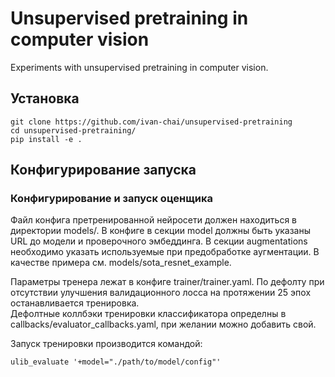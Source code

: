 # Unsupervised pretraining in computer vision
Experiments with unsupervised pretraining in computer vision.

## Установка

```
git clone https://github.com/ivan-chai/unsupervised-pretraining
cd unsupervised-pretraining/
pip install -e .
```

## Конфигурирование запуска
### Конфигурирование и запуск оценщика

Файл конфига претренированной нейросети должен находиться в директории models/. 
В конфиге в секции model должны быть указаны URL до модели и проверочного эмбеддинга.
В секции augmentations необходимо указать используемые при предобработке аугментации.
В качестве примера см. models/sota_resnet_example.  

Параметры тренера лежат в конфиге trainer/trainer.yaml. По дефолту при отсутствии улучшения валидационного лосса на 
протяжении 25 эпох останавливается тренировка.  
Дефолтные коллбэки тренировки классификатора определны в callbacks/evaluator_callbacks.yaml, при желании можно добавить свой.

Запуск тренировки производится командой:
```
ulib_evaluate '+model="./path/to/model/config"'
```
